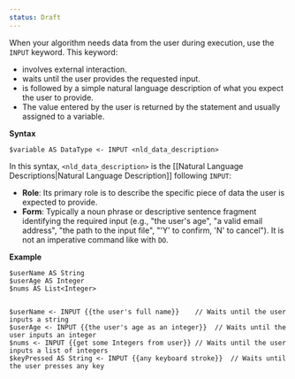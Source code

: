 ```yaml
---
status: Draft
---
```

When your algorithm needs data from the user during execution, use the `INPUT` keyword. This keyword:
* involves external interaction.
* waits until the user provides the requested input.
* is followed by a simple natural language description of what you expect the user to provide.
* The value entered by the user is returned by the statement and usually assigned to a variable.

**Syntax**
```
$variable AS DataType <- INPUT <nld_data_description>
```

In this syntax, `<nld_data_description>` is the [[Natural Language Descriptions|Natural Language Description]] following `INPUT`:
* **Role**: Its primary role is to describe the specific piece of data the user is expected to provide.
* **Form**: Typically a noun phrase or descriptive sentence fragment identifying the required input (e.g., "the user's age", "a valid email address", "the path to the input file", "'Y' to confirm, 'N' to cancel"). It is not an imperative command like with `DO`.

**Example**

```
$userName AS String
$userAge AS Integer
$nums AS List<Integer>


$userName <- INPUT {{the user's full name}}    // Waits until the user inputs a string
$userAge <- INPUT {{the user's age as an integer}}  // Waits until the user inputs an integer
$nums <- INPUT {{get some Integers from user}} // Waits until the user inputs a list of integers
$keyPressed AS String <- INPUT {{any keyboard stroke}}  // Waits until the user presses any key
```
